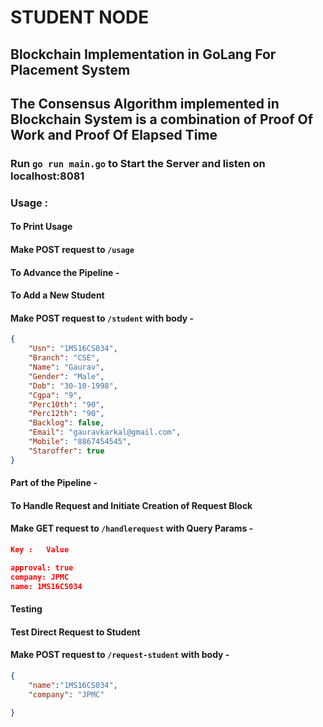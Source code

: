 # STUDENT NODE

## Blockchain Implementation in GoLang For Placement System

## The Consensus Algorithm implemented in Blockchain System is a combination of Proof Of Work and Proof Of Elapsed Time


### Run `go run main.go` to Start the Server and listen on localhost:8081

### Usage :

#### To Print Usage
####    Make POST request to `/usage`

#### To Advance the Pipeline - 

#### To Add a New Student
####    Make POST request to `/student` with body -
```json
{
    "Usn": "1MS16CS034",
    "Branch": "CSE",
    "Name": "Gaurav",
    "Gender": "Male",
    "Dob": "30-10-1998",
    "Cgpa": "9",
    "Perc10th": "90",
    "Perc12th": "90",
    "Backlog": false,
    "Email": "gauravkarkal@gmail.com",
    "Mobile": "8867454545",
    "Staroffer": true
}
```

#### Part of the Pipeline -  

#### To Handle Request and Initiate Creation of Request Block
####    Make GET request to `/handlerequest` with Query Params -
```json
Key :   Value

approval: true
company: JPMC
name: 1MS16CS034

```

#### Testing

#### Test Direct Request to Student
####    Make POST request to `/request-student` with body -
```json
{
	"name":"1MS16CS034",
    "company": "JPMC"
  
}
```



